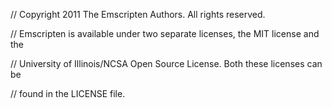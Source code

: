 // Copyright 2011 The Emscripten Authors.  All rights reserved.

// Emscripten is available under two separate licenses, the MIT license and the

// University of Illinois/NCSA Open Source License.  Both these licenses can be

// found in the LICENSE file.


